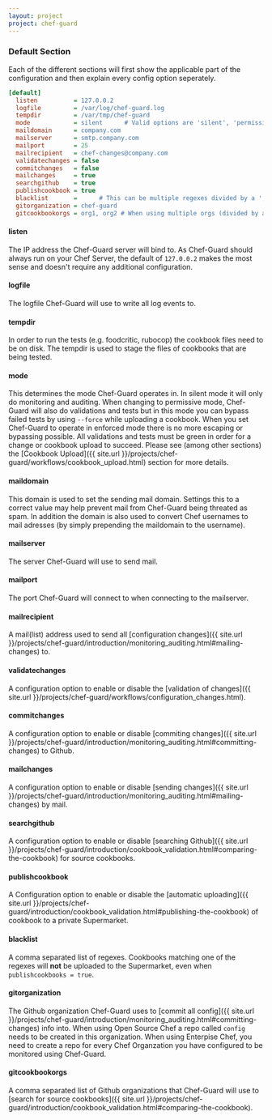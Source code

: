 ```yaml
---
layout: project
project: chef-guard
---
```


### Default Section
Each of the different sections will first show the applicable part of the configuration and then explain every config option seperately.

~~~ ini
[default]
  listen          = 127.0.0.2
  logfile         = /var/log/chef-guard.log
  tempdir         = /var/tmp/chef-guard
  mode            = silent      # Valid options are 'silent', 'permissive' and 'enforced'
  maildomain      = company.com
  mailserver      = smtp.company.com
  mailport        = 25
  mailrecipient   = chef-changes@company.com
  validatechanges = false
  commitchanges   = false
  mailchanges     = true
  searchgithub    = true
  publishcookbook = true
  blacklist       =      # This can be multiple regexes divided by a ','
  gitorganization = chef-guard
  gitcookbookorgs = org1, org2 # When using multiple orgs (divided by a ','), the order here determines the lookup order!
~~~

#### listen
The IP address the Chef-Guard server will bind to. As Chef-Guard should always run on your Chef Server, the default of `127.0.0.2` makes the most sense and doesn't require any additional configuration.

#### logfile
The logfile Chef-Guard will use to write all log events to.

#### tempdir
In order to run the tests (e.g. foodcritic, rubocop) the cookbook files need to be on disk. The tempdir is used to stage the files of cookbooks that are being tested.

#### mode
This determines the mode Chef-Guard operates in. In silent mode it will only do monitoring and auditing. When changing to permissive mode, Chef-Guard will also do validations and tests but in this mode you can bypass failed tests by using `--force` while uploading a cookbook. When you set Chef-Guard to operate in enforced mode there is no more escaping or bypassing possible. All validations and tests must be green in order for a change or cookbook upload to succeed. Please see (among other sections) the [Cookbook Upload]({{ site.url }}/projects/chef-guard/workflows/cookbook_upload.html) section for more details.

#### maildomain
This domain is used to set the sending mail domain. Settings this to a correct value may help prevent mail from Chef-Guard being threated as spam. In addition the domain is also used to convert Chef usernames to mail adresses (by simply prepending the maildomain to the username).

#### mailserver
The server Chef-Guard will use to send mail.

#### mailport
The port Chef-Guard will connect to when connecting to the mailserver.

#### mailrecipient
A mail(list) address used to send all [configuration changes]({{ site.url }}/projects/chef-guard/introduction/monitoring_auditing.html#mailing-changes) to.

#### validatechanges
A configuration option to enable or disable the [validation of changes]({{ site.url }}/projects/chef-guard/workflows/configuration_changes.html).

#### commitchanges
A configuration option to enable or disable [commiting changes]({{ site.url }}/projects/chef-guard/introduction/monitoring_auditing.html#committing-changes) to Github.

#### mailchanges
A configuration option to enable or disable [sending changes]({{ site.url }}/projects/chef-guard/introduction/monitoring_auditing.html#mailing-changes) by mail.

#### searchgithub
A configuration option to enable or disable [searching Github]({{ site.url }}/projects/chef-guard/introduction/cookbook_validation.html#comparing-the-cookbook) for source cookbooks.

#### publishcookbook
A Configuration option to enable or disable the [automatic uploading]({{ site.url }}/projects/chef-guard/introduction/cookbook_validation.html#publishing-the-cookbook) of cookbook to a private Supermarket.

#### blacklist
A comma separated list of regexes. Cookbooks matching one of the regexes will **not** be uploaded to the Supermarket, even when `publishcookbooks = true`.

#### gitorganization
The Github organization Chef-Guard uses to [commit all config]({{ site.url }}/projects/chef-guard/introduction/monitoring_auditing.html#committing-changes) info into. When using Open Source Chef a repo called `config` needs to be created in this organization. When using Enterpise Chef, you need to create a repo for every Chef Organzation you have configured to be monitored using Chef-Guard.

#### gitcookbookorgs
A comma separated list of Github organizations that Chef-Guard will use to [search for source cookbooks]({{ site.url }}/projects/chef-guard/introduction/cookbook_validation.html#comparing-the-cookbook).
